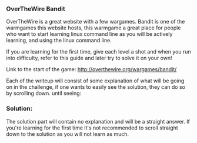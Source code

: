 ### OverTheWire Bandit

OverTheWire is a great website with a few wargames. Bandit is one of the warmgames this website hosts, this warmgame 
a great place for people who want to start learning linux command line as you will be actively learning, and using the linux command line.

If you are learning for the first time, give each level a shot and when you run into difficulty, refer to this guide and later try to solve it on your own!

Link to the start of the game: http://overthewire.org/wargames/bandit/

Each of the writeup will consist of some explanation of what will be going on in the challenge, if one wants 
to easily see the solution, they can do so by scrolling down.
until seeing:

### Solution:

The solution part will contain no explanation and will be a straight answer. If you're learning for the
first time it's not recommended to scroll straight down to the solution as you will not learn as much.
